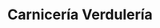 ---
title: "Carnicería Verdulería"
url: /ciudad-autonoma-de-buenos-aires/carniceria-verduleria/
shop: Allgemein
---